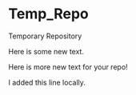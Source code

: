 # Temp_Repo
Temporary Repository

Here is some new text.


Here is more new text for your repo!

I added this line locally.

